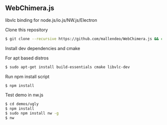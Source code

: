 WebChimera.js
---

libvlc binding for node.js/io.js/NW.js/Electron

Clone this repository
```bash
$ git clone --recursive https://github.com/mallendeo/WebChimera.js && cd WebChimera.js
```
Install dev dependencies and cmake

For apt based distros
```bash
$ sudo apt-get install build-essentials cmake libvlc-dev
```

Run npm install script
```bash
$ npm install
```
  

Test demo in nw.js
```bash
$ cd demos/ugly
$ npm install
$ sudo npm install nw -g
$ nw
```
